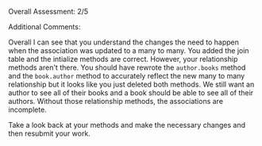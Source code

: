 Overall Assessment: 2/5

Additional Comments: 

Overall I can see that you understand the changes the need to happen when the association was updated to a many to many. You added the join table and the intialize methods are correct. However, your relationship methods aren't there. You should have rewrote the `author.books` method and the `book.author` method to accurately reflect the new many to many relationship but it looks like you just deleted both methods. We still want an author to see all of their books and a book should be able to see all of their authors. Without those relationship methods, the associations are incomplete. 

Take a look back at your methods and make the necessary changes and then resubmit your work.
